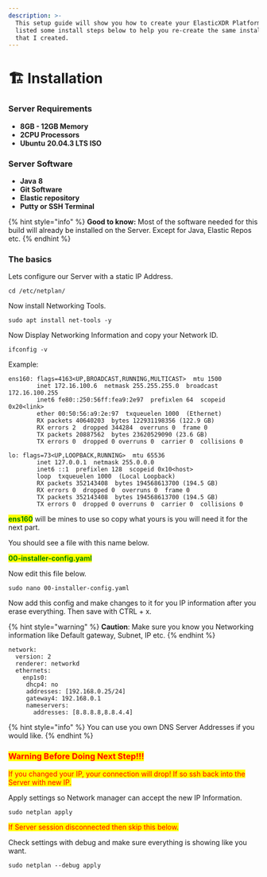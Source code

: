 ```yaml
---
description: >-
  This setup guide will show you how to create your ElasticXDR Platform.  I have
  listed some install steps below to help you re-create the same install build
  that I created.
---
```


# 🏗 Installation

### Server Requirements

* **8GB - 12GB Memory**
* **2CPU Processors**
* **Ubuntu** **20.04.3 LTS ISO**

### **Server Software**

* **Java** **8**
* **Git Software**
* **Elastic repository**
* **Putty or SSH Terminal**



{% hint style="info" %}
**Good to know:** Most of the software needed for this build will already be installed on the Server. Except for Java, Elastic Repos etc.
{% endhint %}

### The basics

Lets configure our Server with a static IP Address.

```markup
cd /etc/netplan/
```

Now install Networking Tools.

```
sudo apt install net-tools -y
```

Now Display Networking Information and copy your Network ID.

```
ifconfig -v
```

Example:&#x20;

```
ens160: flags=4163<UP,BROADCAST,RUNNING,MULTICAST>  mtu 1500
        inet 172.16.100.6  netmask 255.255.255.0  broadcast 172.16.100.255
        inet6 fe80::250:56ff:fea9:2e97  prefixlen 64  scopeid 0x20<link>
        ether 00:50:56:a9:2e:97  txqueuelen 1000  (Ethernet)
        RX packets 40640203  bytes 122931198356 (122.9 GB)
        RX errors 2  dropped 344284  overruns 0  frame 0
        TX packets 20887562  bytes 23620529090 (23.6 GB)
        TX errors 0  dropped 0 overruns 0  carrier 0  collisions 0

lo: flags=73<UP,LOOPBACK,RUNNING>  mtu 65536
        inet 127.0.0.1  netmask 255.0.0.0
        inet6 ::1  prefixlen 128  scopeid 0x10<host>
        loop  txqueuelen 1000  (Local Loopback)
        RX packets 352143408  bytes 194568613700 (194.5 GB)
        RX errors 0  dropped 0  overruns 0  frame 0
        TX packets 352143408  bytes 194568613700 (194.5 GB)
        TX errors 0  dropped 0 overruns 0  carrier 0  collisions 0
```

<mark style="color:green;">**ens160**</mark> will be mines to use so copy what yours is you will need it for the next part.

You should see a file with this name below.

<mark style="color:green;">**00-installer-config.yaml**</mark>

Now edit this file below.

```
sudo nano 00-installer-config.yaml
```

Now add this config and make changes to it for you IP information after you erase everything. Then save with CTRL + x.

{% hint style="warning" %}
**Caution**: Make sure you know you Networking information like Default gateway, Subnet, IP etc.
{% endhint %}

```
network:
  version: 2
  renderer: networkd
  ethernets:
    enp1s0:
     dhcp4: no
     addresses: [192.168.0.25/24]
     gateway4: 192.168.0.1
     nameservers:
       addresses: [8.8.8.8,8.8.4.4]
```

{% hint style="info" %}
You can use you own DNS Server Addresses if you would like.
{% endhint %}

### <mark style="color:red;">Warning Before Doing Next Step!!!</mark>

<mark style="color:red;">If you changed your IP, your connection will drop! If so ssh back into the Server with new IP.</mark>

Apply settings so Network manager can accept the new IP Information.

```
sudo netplan apply
```

<mark style="color:red;">If Server session disconnected then skip this below</mark><mark style="color:green;">.</mark>

Check settings with debug and make sure everything is showing like you want.

```
sudo netplan --debug apply
```
